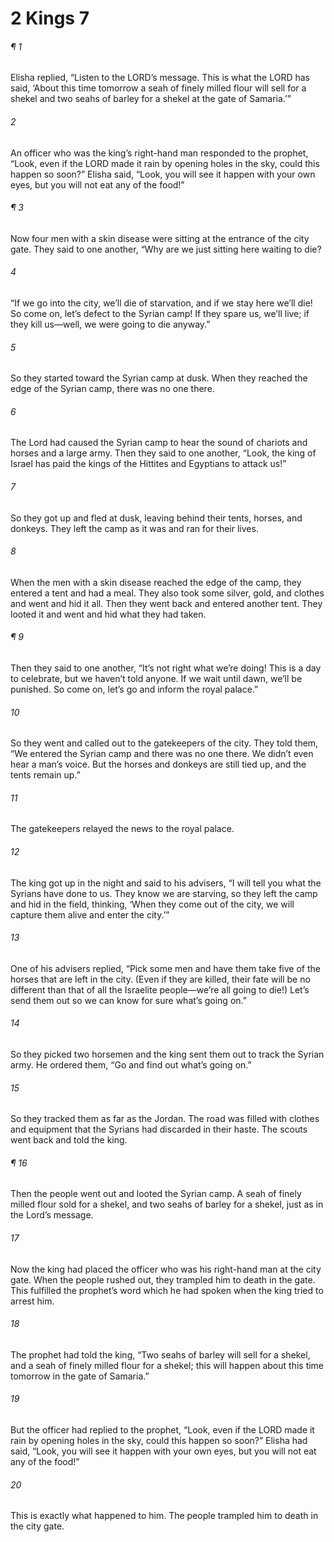 # 2 Kings 7
###### ¶ 1
Elisha replied, “Listen to the LORD’s message. This is what the LORD has said, ‘About this time tomorrow a seah of finely milled flour will sell for a shekel and two seahs of barley for a shekel at the gate of Samaria.’”
###### 2
An officer who was the king’s right-hand man responded to the prophet, “Look, even if the LORD made it rain by opening holes in the sky, could this happen so soon?” Elisha said, “Look, you will see it happen with your own eyes, but you will not eat any of the food!”
###### ¶ 3
Now four men with a skin disease were sitting at the entrance of the city gate. They said to one another, “Why are we just sitting here waiting to die?
###### 4
“If we go into the city, we’ll die of starvation, and if we stay here we’ll die! So come on, let’s defect to the Syrian camp! If they spare us, we’ll live; if they kill us—well, we were going to die anyway.”
###### 5
So they started toward the Syrian camp at dusk. When they reached the edge of the Syrian camp, there was no one there.
###### 6
The Lord had caused the Syrian camp to hear the sound of chariots and horses and a large army. Then they said to one another, “Look, the king of Israel has paid the kings of the Hittites and Egyptians to attack us!”
###### 7
So they got up and fled at dusk, leaving behind their tents, horses, and donkeys. They left the camp as it was and ran for their lives.
###### 8
When the men with a skin disease reached the edge of the camp, they entered a tent and had a meal. They also took some silver, gold, and clothes and went and hid it all. Then they went back and entered another tent. They looted it and went and hid what they had taken.
###### ¶ 9
Then they said to one another, “It’s not right what we’re doing! This is a day to celebrate, but we haven’t told anyone. If we wait until dawn, we’ll be punished. So come on, let’s go and inform the royal palace.”
###### 10
So they went and called out to the gatekeepers of the city. They told them, “We entered the Syrian camp and there was no one there. We didn’t even hear a man’s voice. But the horses and donkeys are still tied up, and the tents remain up.”
###### 11
The gatekeepers relayed the news to the royal palace.
###### 12
The king got up in the night and said to his advisers, “I will tell you what the Syrians have done to us. They know we are starving, so they left the camp and hid in the field, thinking, ‘When they come out of the city, we will capture them alive and enter the city.’”
###### 13
One of his advisers replied, “Pick some men and have them take five of the horses that are left in the city. (Even if they are killed, their fate will be no different than that of all the Israelite people—we’re all going to die!) Let’s send them out so we can know for sure what’s going on.”
###### 14
So they picked two horsemen and the king sent them out to track the Syrian army. He ordered them, “Go and find out what’s going on.”
###### 15
So they tracked them as far as the Jordan. The road was filled with clothes and equipment that the Syrians had discarded in their haste. The scouts went back and told the king.
###### ¶ 16
Then the people went out and looted the Syrian camp. A seah of finely milled flour sold for a shekel, and two seahs of barley for a shekel, just as in the Lord’s message.
###### 17
Now the king had placed the officer who was his right-hand man at the city gate. When the people rushed out, they trampled him to death in the gate. This fulfilled the prophet’s word which he had spoken when the king tried to arrest him.
###### 18
The prophet had told the king, “Two seahs of barley will sell for a shekel, and a seah of finely milled flour for a shekel; this will happen about this time tomorrow in the gate of Samaria.”
###### 19
But the officer had replied to the prophet, “Look, even if the LORD made it rain by opening holes in the sky, could this happen so soon?” Elisha had said, “Look, you will see it happen with your own eyes, but you will not eat any of the food!”
###### 20
This is exactly what happened to him. The people trampled him to death in the city gate.
